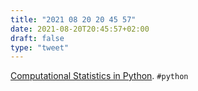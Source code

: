 ```yaml
---
title: "2021 08 20 20 45 57"
date: 2021-08-20T20:45:57+02:00
draft: false
type: "tweet"
---
```

[Computational Statistics in Python](https://people.duke.edu/~ccc14/sta-663/). `#python`
